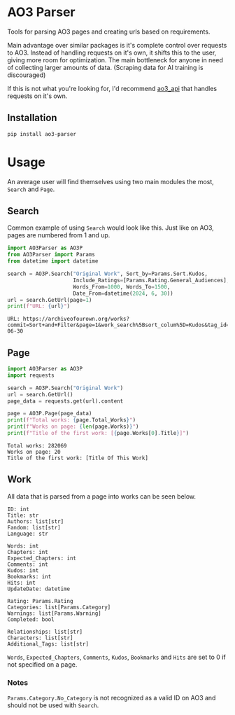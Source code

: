 # AO3 Parser
Tools for parsing AO3 pages and creating urls based on requirements.

Main advantage over similar packages is it's complete control over requests to AO3.
Instead of handling requests on it's own, it shifts this to the user, giving more room for optimization.
The main bottleneck for anyone in need of collecting larger amounts of data.
(Scraping data for AI training is discouraged)

If this is not what you're looking for, I'd recommend [ao3_api](https://github.com/ArmindoFlores/ao3_api) that handles requests on it's own.

## Installation
```bash
pip install ao3-parser
```

# Usage
An average user will find themselves using two main modules the most, `Search` and `Page`. 

## Search
Common example of using `Search` would look like this.
Just like on AO3, pages are numbered from 1 and up.

```python
import AO3Parser as AO3P
from AO3Parser import Params
from datetime import datetime

search = AO3P.Search("Original Work", Sort_by=Params.Sort.Kudos,
                     Include_Ratings=[Params.Rating.General_Audiences],
                     Words_From=1000, Words_To=1500,
                     Date_From=datetime(2024, 6, 30))
url = search.GetUrl(page=1)
print(f"URL: {url}")
```
```
URL: https://archiveofourown.org/works?commit=Sort+and+Filter&page=1&work_search%5Bsort_colum%5D=Kudos&tag_id=Original+Work&include_work_search%5Brating_ids%5D%5B%5D=10&work_search%5Bwords_from%5D=1000&work_search%5Bwords_to%5D=1500&work_search%5Bdate_from%5D=2024-06-30
```

## Page

```python
import AO3Parser as AO3P
import requests

search = AO3P.Search("Original Work")
url = search.GetUrl()
page_data = requests.get(url).content

page = AO3P.Page(page_data)
print(f"Total works: {page.Total_Works}")
print(f"Works on page: {len(page.Works)}")
print(f"Title of the first work: [{page.Works[0].Title}]")
```
```
Total works: 282069
Works on page: 20
Title of the first work: [Title Of This Work]
```

## Work
All data that is parsed from a page into works can be seen below.
```
ID: int
Title: str
Authors: list[str]
Fandom: list[str]
Language: str

Words: int
Chapters: int
Expected_Chapters: int
Comments: int
Kudos: int
Bookmarks: int
Hits: int
UpdateDate: datetime

Rating: Params.Rating
Categories: list[Params.Category]
Warnings: list[Params.Warning]
Completed: bool

Relationships: list[str]
Characters: list[str]
Additional_Tags: list[str]
```
`Words`, `Expected_Chapters`, `Comments`, `Kudos`, `Bookmarks` and `Hits` are set to 0 if not specified on a page.

### Notes
`Params.Category.No_Category` is not recognized as a valid ID on AO3 and should not be used with `Search`.